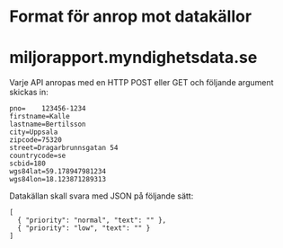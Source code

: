 # Format för anrop mot datakällor
# miljorapport.myndighetsdata.se

Varje API anropas med en HTTP POST eller GET och följande argument skickas in:

```
pno=	123456-1234
firstname=Kalle
lastname=Bertilsson
city=Uppsala
zipcode=75320
street=Dragarbrunnsgatan 54
countrycode=se
scbid=180
wgs84lat=59.178947981234
wgs84lon=18.123871289313
```

Datakällan skall svara med JSON på följande sätt:

```
[
  { "priority": "normal", "text": "" },
  { "priority": "low", "text": "" }
]
```